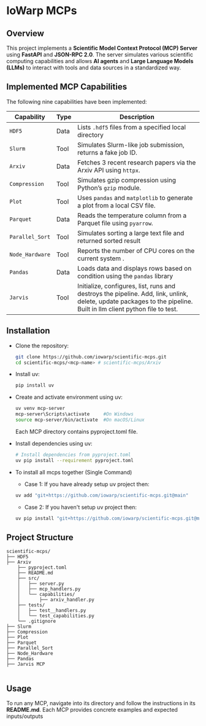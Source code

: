 
# IoWarp MCPs


##  Overview

This project implements a **Scientific Model Context Protocol (MCP) Server** using **FastAPI** and **JSON-RPC 2.0**. The server simulates various scientific computing capabilities and allows **AI agents** and **Large Language Models (LLMs)**  to interact with tools and data sources in a standardized way.


##  Implemented MCP Capabilities

The following nine capabilities have been implemented:

| Capability     | Type     | Description                                                               |
|----------------|----------|---------------------------------------------------------------------------|
| `HDF5`         | Data     | Lists `.hdf5` files from a specified local directory                      |
| `Slurm`        | Tool     | Simulates Slurm-like job submission, returns a fake job ID.               |
| `Arxiv`        | Data     | Fetches 3 recent research papers via the Arxiv API using `httpx`.         |
| `Compression`  | Tool     | Simulates gzip compression using Python’s `gzip` module.                  |
| `Plot`         | Tool     | Uses `pandas` and `matplotlib` to generate a plot from a local CSV file.  |
| `Parquet`      | Data     | Reads the temperature column from a Parquet file using `pyarrow`.         |
| `Parallel_Sort`| Tool     | Simulates sorting a large text file and returned sorted result            |
| `Node_Hardware`| Tool     | Reports the number of CPU cores on the current system .                   |
| `Pandas`       | Data     | Loads data and displays rows based on condition using the `pandas` library|
| `Jarvis`       | Tool     | Initialize, configures, list, runs and destroys the pipeline. Add, link, unlink, delete, update packages to the pipeline. Built in llm client python file to test.|




## Installation

- Clone the repository:
    ```bash
   git clone https://github.com/iowarp/scientific-mcps.git
   cd scientific-mcps/<mcp-name> # scientific-mcps/Arxiv
   ```
- Install uv:
    ```bash
    pip install uv
    ```

- Create and activate environment using uv:
    ```bash
    uv venv mcp-server
    mcp-server\Scripts\activate     #On Windows
    source mcp-server/bin/activate  #On macOS/Linux

    ```
  Each MCP directory contains pyproject.toml file.

- Install dependencies using uv:
    ```bash
    # Install dependencies from pyproject.toml
    uv pip install --requirement pyproject.toml
    ```

- To install all mcps together (Single Command)
    - Case 1: If you have already setup uv project then:
    ```bash
    uv add "git+https://github.com/iowarp/scientific-mcps.git@main"
    ```
    - Case 2: If you haven't setup uv project then:
    ```bash
    uv pip install "git+https://github.com/iowarp/scientific-mcps.git@main"
    ```

## Project Structure

```
scientific-mcps/
├── HDF5
├── Arxiv
    ├── pyproject.toml
    ├── README.md
    ├── src/
    │   ├── server.py
    │   ├── mcp_handlers.py
    │   └── capabilities/
    │       ├── arxiv_handler.py
    ├── tests/
    │   ├── test__handlers.py
    │   └── test_capabilities.py
    └── .gitignore
├── Slurm
├── Compression
├── Plot
├── Parquet
├── Parallel_Sort
├── Node_Hardware
├── Pandas
├── Jarvis MCP


```
## Usage

To run any MCP, navigate into its directory and follow the instructions in its **README.md**. Each MCP provides concrete examples and expected inputs/outputs